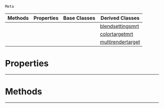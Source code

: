  `Meta`

|Methods|Properties|Base Classes|Derived Classes|
|---|---|---|---|
| | | |[blendsettingsmrt](https://github.com/zeroengineteam/ZeroDocs/code_reference/class_reference/blendsettingsmrt.markdown)|
| | | |[colortargetmrt](https://github.com/zeroengineteam/ZeroDocs/code_reference/class_reference/colortargetmrt.markdown)|
| | | |[multirendertarget](https://github.com/zeroengineteam/ZeroDocs/code_reference/class_reference/multirendertarget.markdown)|


 #  Properties


---  
 #  Methods


---  
 

 